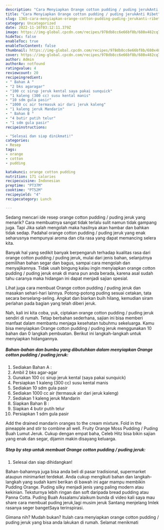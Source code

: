 ```yaml
---
description: "Cara Menyiapkan Orange cotton pudding / puding jerukAnti Ribet"
title: "Cara Menyiapkan Orange cotton pudding / puding jerukAnti Ribet"
slug: 1365-cara-menyiapkan-orange-cotton-pudding-puding-jerukanti-ribet
category: Uncategorized
date: 2022-11-16T03:12:11.379Z
image: https://img-global.cpcdn.com/recipes/978db8cc6e66bf8b/680x482cq70/orange-cotton-pudding-puding-jeruk-foto-resep-utama.jpg
hideToc: false
enableToc: true
enableTocContent: false
thumbnail: https://img-global.cpcdn.com/recipes/978db8cc6e66bf8b/680x482cq70/orange-cotton-pudding-puding-jeruk-foto-resep-utama.jpg
cover: https://img-global.cpcdn.com/recipes/978db8cc6e66bf8b/680x482cq70/orange-cotton-pudding-puding-jeruk-foto-resep-utama.jpg
author: Admin
authorAv: notfound
ratingvalue: 4
reviewcount: 20
recipeingredient:
- " Bahan A "
- "2 bks agaragar"
- "100 cc sirup jeruk kental saya pakai sunquick"
- "1 kaleng (300 cc) susu kental manis"
- "10 sdm gula pasir"
- "1000 cc air termasuk air dari jeruk kaleng"
- "1 kaleng jeruk Mandarin"
- " Bahan B "
- "4 butir putih telur"
- "1 sdm gula pasir"
recipeinstructions:

- "Selesai dan siap dinikmati!"
categories:
- Resep
tags:
- orange
- cotton
- pudding

katakunci: orange cotton pudding 
nutrition: 171 calories
recipecuisine: Indonesian
preptime: "PT37M"
cooktime: "PT52M"
recipeyield: "4"
recipecategory: Lunch

---
```



Sedang mencari ide resep orange cotton pudding / puding jeruk yang menarik? Cara membuatnya sangat tidak terlalu sulit namun tidak gampang juga. Tapi Jika salah mengolah maka hasilnya akan hambar dan bahkan tidak sedap. Padahal orange cotton pudding / puding jeruk yang enak seharusnya mempunyai aroma dan cita rasa yang dapat memancing selera kita.


Banyak hal yang sedikit banyak berpengaruh terhadap kualitas rasa dari orange cotton pudding / puding jeruk, mulai dari jenis bahan, selanjutnya pemilihan bahan segar dan bagus, sampai cara mengolah dan menyajikannya. Tidak usah bingung kalau ingin menyiapkan orange cotton pudding / puding jeruk enak di mana pun anda berada, karena asal sudah tahu caranya maka hidangan ini dapat menjadi sajian spesial.

Lihat juga cara membuat Orange cotton pudding / puding jeruk dan masakan sehari-hari lainnya. Potong-potong puding sesuai cetakan, tata secara berselang-seling. Angkat dan biarkan buih hilang, kemudian siram perlahan pada bagian yang telah diberi jeruk.


Nah, kali ini kita coba, yuk, ciptakan orange cotton pudding / puding jeruk sendiri di rumah. Tetap berbahan sederhana, sajian ini bisa memberi manfaat dalam membantu menjaga kesehatan tubuhmu sekeluarga. Kamu bisa menyiapkan Orange cotton pudding / puding jeruk menggunakan 10 bahan dan 0 langkah pembuatan. Berikut ini langkah-langkah untuk menyiapkan hidangannya.

<!--inarticleads1-->

##### Bahan-bahan dan bumbu yang dibutuhkan dalam menyiapkan Orange cotton pudding / puding jeruk:

1. Sediakan  Bahan A :
1. Ambil 2 bks agar-agar
1. Gunakan 100 cc sirup jeruk kental (saya pakai sunquick)
1. Persiapkan 1 kaleng (300 cc) susu kental manis
1. Sediakan 10 sdm gula pasir
1. Sediakan 1000 cc air (termasuk air dari jeruk kaleng)
1. Sediakan 1 kaleng jeruk Mandarin
1. Siapkan  Bahan B :
1. Siapkan 4 butir putih telur
1. Persiapkan 1 sdm gula pasir


Add the drained mandarin oranges to the cream mixture. Fold in the pineapple and stir to combine all well. Fruity Orange Moss Pudding / Puding Buah Lumut Jeruk. Cukup dengan empat baha, Celeb Hitz bisa bikin sajian yang enak dan segar, dijamin makin disayang keluarga. 

<!--inarticleads2-->

##### Step by step untuk membuat Orange cotton pudding / puding jeruk:


1. Selesai dan siap dihidangkan!

Bahan-bahannya juga bisa anda beli di pasar tradisional, supermarket ataupun minimarket terdekat. Anda cukup mengikuti bahan dan langkah-langkah yang sudah kami berikan di bawah ini agar mampu membikin Pudding Orange. Puding silky menjadi jenis yang paling modern atau kekinian. Teksturnya lebih ringan dan soft daripada bread pudding atau Panna Cotta. Puding Buah Assalamu&#39;alaikum bunda di video kali saya mau share cara membuat puding jeruk,lagi musim jeruk Santang menjelang Imlek rasanya seger bangetSaya terinspirasi. 

Gimana nih? Mudah bukan? Itulah cara menyiapkan orange cotton pudding / puding jeruk yang bisa anda lakukan di rumah. Selamat menikmati
